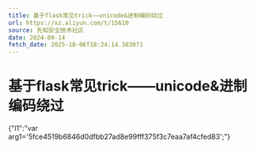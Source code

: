 ```yaml
---
title: 基于flask常见trick——unicode&进制编码绕过
url: https://xz.aliyun.com/t/15610
source: 先知安全技术社区
date: 2024-09-14
fetch_date: 2025-10-06T18:24:14.383071
---
```


# 基于flask常见trick——unicode&进制编码绕过

{"l1":"var arg1='5fce4519b6846d0dfbb27ad8e99fff375f3c7eaa7af4cfed83';"}